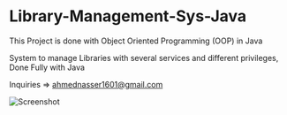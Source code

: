 # Library-Management-Sys-Java

This Project is done with Object Oriented Programming (OOP) in Java

System to manage Libraries with several services and different privileges, Done Fully with Java

Inquiries => ahmednasser1601@gmail.com


![Screenshot](https://user-images.githubusercontent.com/60184582/115621210-7c89eb00-a2f6-11eb-8228-2fd3449c81c3.jpg)
